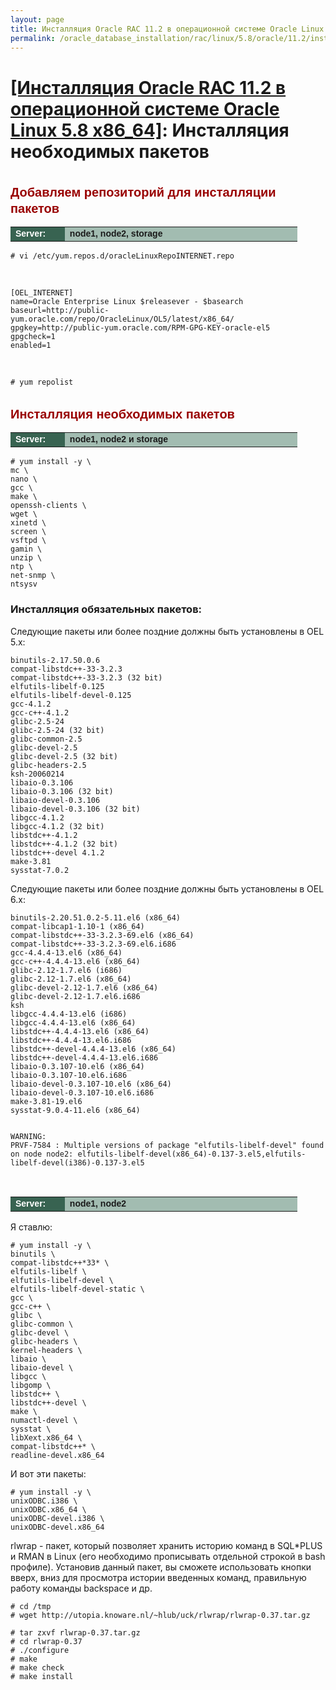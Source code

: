 ```yaml
---
layout: page
title: Инсталляция Oracle RAC 11.2 в операционной системе Oracle Linux 5.8 x86_64
permalink: /oracle_database_installation/rac/linux/5.8/oracle/11.2/install-mandatory-packages/
---
```


# <a href="/oracle_database_installation/rac/linux/5.8/oracle/11.2/">[Инсталляция Oracle RAC 11.2 в операционной системе Oracle Linux 5.8 x86_64]</a>: Инсталляция необходимых пакетов


<br/>


<span style="font-size: 20px; text-align: left; line-height: 130%; font-family: Arial,Helvetica,sans-serif; color: rgb(153, 0, 0);">
<strong>Добавляем репозиторий для инсталляции пакетов</strong></span>

<table cellpadding="4" cellspacing="2" align="center" border="0" width="100%">
<tr>
<td style="color: rgb(255, 255, 255);" bgcolor="#386351" width="14%"><span style="font-family: Arial,Helvetica,sans-serif; font-size: 14px;"><strong>Server:</strong></span></td>
<td height="20" bgcolor="#a2bcb1" width="60%"><span style="font-family: Arial,Helvetica,sans-serif; font-size: 14px;"><strong>node1, node2, storage</strong></span></td>
</tr>

</table>


	# vi /etc/yum.repos.d/oracleLinuxRepoINTERNET.repo

<br/>

	[OEL_INTERNET]
	name=Oracle Enterprise Linux $releasever - $basearch
	baseurl=http://public-yum.oracle.com/repo/OracleLinux/OL5/latest/x86_64/
	gpgkey=http://public-yum.oracle.com/RPM-GPG-KEY-oracle-el5
	gpgcheck=1
	enabled=1


<br/>

	# yum repolist


<br/>

<span style="font-size: 20px; text-align: left; line-height: 130%; font-family: Arial,Helvetica,sans-serif; color: rgb(153, 0, 0);">
<strong>Инсталляция необходимых пакетов</strong></span>


<table cellpadding="4" cellspacing="2" align="center" border="0" width="100%">


<tr>
<td style="color: rgb(255, 255, 255);" bgcolor="#386351" width="14%"><span style="font-family: Arial,Helvetica,sans-serif; font-size: 14px;"><strong>Server:</strong></span></td>
<td height="20" bgcolor="#a2bcb1" width="60%"><span style="font-family: Arial,Helvetica,sans-serif; font-size: 14px;"><strong>node1, node2 и storage</strong></span></td>
</tr>

</table>


	# yum install -y \
	mc \
	nano \
	gcc \
	make \
	openssh-clients \
	wget \
	xinetd \
	screen \
	vsftpd \
	gamin \
	unzip \
	ntp \
	net-snmp \
	ntsysv


### Инсталляция обязательных пакетов:


Следующие пакеты или более поздние должны быть установлены в OEL 5.x:

	binutils-2.17.50.0.6
	compat-libstdc++-33-3.2.3
	compat-libstdc++-33-3.2.3 (32 bit)
	elfutils-libelf-0.125
	elfutils-libelf-devel-0.125
	gcc-4.1.2
	gcc-c++-4.1.2
	glibc-2.5-24
	glibc-2.5-24 (32 bit)
	glibc-common-2.5
	glibc-devel-2.5
	glibc-devel-2.5 (32 bit)
	glibc-headers-2.5
	ksh-20060214
	libaio-0.3.106
	libaio-0.3.106 (32 bit)
	libaio-devel-0.3.106
	libaio-devel-0.3.106 (32 bit)
	libgcc-4.1.2
	libgcc-4.1.2 (32 bit)
	libstdc++-4.1.2
	libstdc++-4.1.2 (32 bit)
	libstdc++-devel 4.1.2
	make-3.81
	sysstat-7.0.2


Следующие пакеты или более поздние должны быть установлены в OEL 6.x:

	binutils-2.20.51.0.2-5.11.el6 (x86_64)
	compat-libcap1-1.10-1 (x86_64)
	compat-libstdc++-33-3.2.3-69.el6 (x86_64)
	compat-libstdc++-33-3.2.3-69.el6.i686
	gcc-4.4.4-13.el6 (x86_64)
	gcc-c++-4.4.4-13.el6 (x86_64)
	glibc-2.12-1.7.el6 (i686)
	glibc-2.12-1.7.el6 (x86_64)
	glibc-devel-2.12-1.7.el6 (x86_64)
	glibc-devel-2.12-1.7.el6.i686
	ksh
	libgcc-4.4.4-13.el6 (i686)
	libgcc-4.4.4-13.el6 (x86_64)
	libstdc++-4.4.4-13.el6 (x86_64)
	libstdc++-4.4.4-13.el6.i686
	libstdc++-devel-4.4.4-13.el6 (x86_64)
	libstdc++-devel-4.4.4-13.el6.i686
	libaio-0.3.107-10.el6 (x86_64)
	libaio-0.3.107-10.el6.i686
	libaio-devel-0.3.107-10.el6 (x86_64)
	libaio-devel-0.3.107-10.el6.i686
	make-3.81-19.el6
	sysstat-9.0.4-11.el6 (x86_64)


	WARNING:
	PRVF-7584 : Multiple versions of package "elfutils-libelf-devel" found on node node2: elfutils-libelf-devel(x86_64)-0.137-3.el5,elfutils-libelf-devel(i386)-0.137-3.el5


<br/>

<table cellpadding="4" cellspacing="2" align="center" border="0" width="100%">

<tr>
<td style="color: rgb(255, 255, 255);" bgcolor="#386351" width="14%"><span style="font-family: Arial,Helvetica,sans-serif; font-size: 14px;"><strong>Server:</strong></span></td>
<td height="20" bgcolor="#a2bcb1" width="60%"><span style="font-family: Arial,Helvetica,sans-serif; font-size: 14px;"><strong>node1, node2</strong></span></td>
</tr>

</table>

Я ставлю:

	# yum install -y \
	binutils \
	compat-libstdc++*33* \
	elfutils-libelf \
	elfutils-libelf-devel \
	elfutils-libelf-devel-static \
	gcc \
	gcc-c++ \
	glibc \
	glibc-common \
	glibc-devel \
	glibc-headers \
	kernel-headers \
	libaio \
	libaio-devel \
	libgcc \
	libgomp \
	libstdc++ \
	libstdc++-devel \
	make \
	numactl-devel \
	sysstat \
	libXext.x86_64 \
	compat-libstdc++* \
	readline-devel.x86_64




И вот эти пакеты:

	# yum install -y \
	unixODBC.i386 \
	unixODBC.x86_64 \
	unixODBC-devel.i386 \
	unixODBC-devel.x86_64



rlwrap - пакет, который позволяет хранить историю команд в SQL*PLUS и RMAN в Linux (его необходимо прописывать отдельной строкой в bash профиле). Установив данный пакет, вы сможете использовать кнопки вверх, вниз для просмотра истории введенных команд, правильную работу команды backspace и др.

	# cd /tmp
	# wget http://utopia.knoware.nl/~hlub/uck/rlwrap/rlwrap-0.37.tar.gz

	# tar zxvf rlwrap-0.37.tar.gz
	# cd rlwrap-0.37
	# ./configure
	# make
	# make check
	# make install
